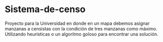 # Sistema-de-censo
Proyecto para la Universidad en donde en un mapa debemos asignar manzanas a censistas con la condición de tres manzanas como máximo. Utilizando heurísticas o un algoritmo goloso para encontrar una solución.

